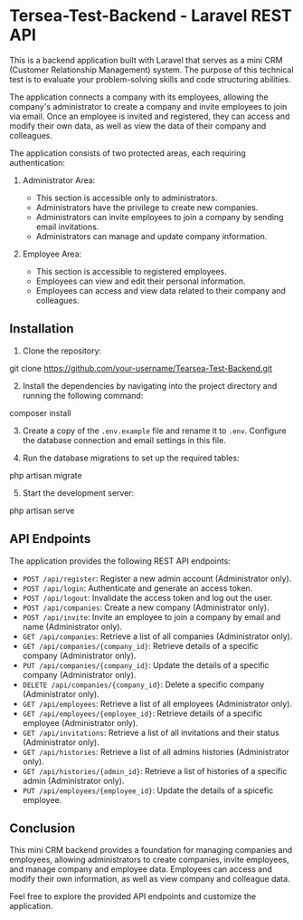 # Tersea-Test-Backend - Laravel REST API

This is a backend application built with Laravel that serves as a mini CRM (Customer Relationship Management) system. The purpose of this technical test is to evaluate your problem-solving skills and code structuring abilities.

The application connects a company with its employees, allowing the company's administrator to create a company and invite employees to join via email. Once an employee is invited and registered, they can access and modify their own data, as well as view the data of their company and colleagues.

The application consists of two protected areas, each requiring authentication:

1. Administrator Area:
   - This section is accessible only to administrators.
   - Administrators have the privilege to create new companies.
   - Administrators can invite employees to join a company by sending email invitations.
   - Administrators can manage and update company information.

2. Employee Area:
   - This section is accessible to registered employees.
   - Employees can view and edit their personal information.
   - Employees can access and view data related to their company and colleagues.

## Installation

1. Clone the repository:

git clone https://github.com/your-username/Tearsea-Test-Backend.git


2. Install the dependencies by navigating into the project directory and running the following command:

composer install


3. Create a copy of the `.env.example` file and rename it to `.env`. Configure the database connection and email settings in this file.

4. Run the database migrations to set up the required tables:

php artisan migrate

5. Start the development server:

php artisan serve

## API Endpoints

The application provides the following REST API endpoints:

- `POST /api/register`: Register a new admin account (Administrator only).
- `POST /api/login`: Authenticate and generate an access token.
- `POST /api/logout`: Invalidate the access token and log out the user.
- `POST /api/companies`: Create a new company (Administrator only).
- `POST /api/invite`: Invite an employee to join a company by email and name (Administrator only).
- `GET /api/companies`: Retrieve a list of all companies (Administrator only).
- `GET /api/companies/{company_id}`: Retrieve details of a specific company (Administrator only).
- `PUT /api/companies/{company_id}`: Update the details of a specific company (Administrator only).
- `DELETE /api/companies/{company_id}`: Delete a specific company (Administrator only).
- `GET /api/employees`: Retrieve a list of all employees (Administrator only).
- `GET /api/employees/{employee_id}`: Retrieve details of a specific employee (Administrator only).
- `GET /api/invitations`: Retrieve a list of all invitations and their status (Administrator only).
- `GET /api/histories`: Retrieve a list of all admins histories (Administrator only).
- `GET /api/histories/{admin_id}`: Retrieve a list of histories of a specific admin (Administrator only).
- `PUT /api/employees/{employee_id}`: Update the details of a spicefic employee.

## Conclusion

This mini CRM backend provides a foundation for managing companies and employees, allowing administrators to create companies, invite employees, and manage company and employee data. Employees can access and modify their own information, as well as view company and colleague data.

Feel free to explore the provided API endpoints and customize the application.
